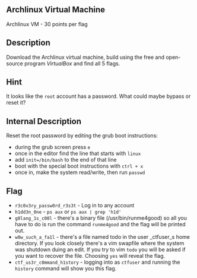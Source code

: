 ## Archlinux Virtual Machine
Archlinux VM - 30 points per flag

Description
------------
Download the Archlinux virtual machine, build using the free and open-source program *VirtualBox* and find all 5 flags.

Hint
------------
It looks like the `root` account has a password. What could maybe bypass or reset it?

Internal Description
------------
Reset the root password by editing the grub boot instructions:
* during the grub screen press `e`
* once in the editor find the line that starts with `linux`
* add `init=/bin/bash` to the end of that line
* boot with the special boot instructions with `ctrl + x`
* once in, make the system read/write, then run `passwd`

Flag
------------
* `r3c0v3ry_passw0rd_r3s3t` - Log in to any account
* `h1dd3n_0ne` - `ps aux` or `ps aux | grep 'h1d'`
* `g0lang_1s_c00l` - there's a binary file (/usr/bin/runme4good) so all you have to do is run the command `runme4good` and the flag will be printed out.
* `w0w_such_a_fa1l` - there's a file named todo in the user _ctfuser_s home directory. If you look closely there's a vim swapfile where the system was shutdown duing an edit. If you try to vim `todo` you will be asked if you want to recover the file. Choosing `yes` will reveal the flag.
* `ctf_us3r_c0mmand_h1story` - logging into as `ctfuser` and running the `history` command will show you this flag.
